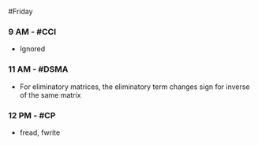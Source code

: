 #Friday 
### 9 AM - #CCI 
- Ignored

### 11 AM - #DSMA 
- For eliminatory matrices, the eliminatory term changes sign for inverse of the same matrix

### 12 PM - #CP 
- fread, fwrite